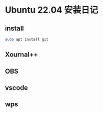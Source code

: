 # Ubuntu 22.04 安装日记

## install
```bash
sudo apt install git
```

## Xournal++

## OBS

## vscode

## wps
